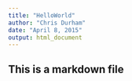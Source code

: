 ```yaml
---
title: "HelloWorld"
author: "Chris Durham"
date: "April 8, 2015"
output: html_document
---
```

## This is a markdown file